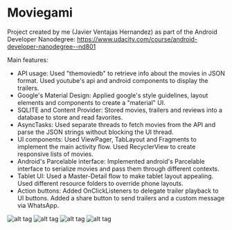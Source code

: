 # Moviegami

Project created by me (Javier Ventajas Hernandez) as part of the Android Developer Nanodegree:
https://www.udacity.com/course/android-developer-nanodegree--nd801

Main features:

- API usage: Used "themoviedb" to retrieve info about the movies in JSON format. Used youtube's api and android components to display the trailers.
- Google's Material Design: Applied google's style guidelines, layout elements and components to create a "material" UI.
- SQLITE and Content Provider: Stored movies, trailers and reviews into a database to store and read favorites.
- AsyncTasks: Used separate threads to fetch movies from the API and parse the JSON strings without blocking the UI thread.
- UI components: Used ViewPager, TabLayout and Fragments to implement the main activity flow. Used RecyclerView to create responsive lists of movies.
- Android's Parcelable interface: Implemented android's Parcelable interface to serialize movies and pass them through different contexts.
- Tablet UI: Used a Master-Detail flow to make tablet layout appealing. Used different resource folders to override phone layouts.
- Action buttons: Added OnClickListeners to delegate trailer playback to UI buttons. Added a share button to send trailers and a custom message via WhatsApp.

![alt tag](https://github.com/Jventajas/Moviegami/blob/master/moviegami1.gif)
![alt tag](https://github.com/Jventajas/Moviegami/blob/master/moviegami2.gif)
![alt tag](https://github.com/Jventajas/Moviegami/blob/master/moviegami4.gif)
![alt tag](https://github.com/Jventajas/Moviegami/blob/master/moviegami3.gif)
